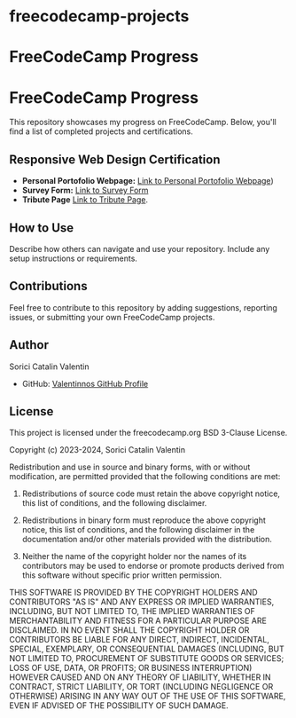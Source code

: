 # freecodecamp-projects
# FreeCodeCamp Progress

# FreeCodeCamp Progress

This repository showcases my progress on FreeCodeCamp. Below, you'll find a list of completed projects and certifications.

## Responsive Web Design Certification

- **Personal Portofolio Webpage:** [Link to Personal Portofolio Webpage](https://www.freecodecamp.org/learn/2022/responsive-web-design/build-a-personal-portfolio-webpage-project/build-a-personal-portfolio-webpage))
- **Survey Form:** [Link to Survey Form](./freecodecamp-projects/survey-form)
- **Tribute Page** [Link to Tribute Page](https://www.freecodecamp.org/learn/2022/responsive-web-design/build-a-tribute-page-project/build-a-tribute-page).

## How to Use

Describe how others can navigate and use your repository. Include any setup instructions or requirements.

## Contributions

Feel free to contribute to this repository by adding suggestions, reporting issues, or submitting your own FreeCodeCamp projects.

## Author

Sorici Catalin Valentin

- GitHub: [Valentinnos GitHub Profile](https://github.com/Valentinnos)

## License

This project is licensed under the freecodecamp.org BSD 3-Clause License.

Copyright (c) 2023-2024, Sorici Catalin Valentin

Redistribution and use in source and binary forms, with or without modification, are permitted provided that the following conditions are met:

1. Redistributions of source code must retain the above copyright notice, this list of conditions, and the following disclaimer.

2. Redistributions in binary form must reproduce the above copyright notice, this list of conditions, and the following disclaimer in the documentation and/or other materials provided with the distribution.

3. Neither the name of the copyright holder nor the names of its contributors may be used to endorse or promote products derived from this software without specific prior written permission.

THIS SOFTWARE IS PROVIDED BY THE COPYRIGHT HOLDERS AND CONTRIBUTORS "AS IS" AND ANY EXPRESS OR IMPLIED WARRANTIES, INCLUDING, BUT NOT LIMITED TO, THE IMPLIED WARRANTIES OF MERCHANTABILITY AND FITNESS FOR A PARTICULAR PURPOSE ARE DISCLAIMED. IN NO EVENT SHALL THE COPYRIGHT HOLDER OR CONTRIBUTORS BE LIABLE FOR ANY DIRECT, INDIRECT, INCIDENTAL, SPECIAL, EXEMPLARY, OR CONSEQUENTIAL DAMAGES (INCLUDING, BUT NOT LIMITED TO, PROCUREMENT OF SUBSTITUTE GOODS OR SERVICES; LOSS OF USE, DATA, OR PROFITS; OR BUSINESS INTERRUPTION) HOWEVER CAUSED AND ON ANY THEORY OF LIABILITY, WHETHER IN CONTRACT, STRICT LIABILITY, OR TORT (INCLUDING NEGLIGENCE OR OTHERWISE) ARISING IN ANY WAY OUT OF THE USE OF THIS SOFTWARE, EVEN IF ADVISED OF THE POSSIBILITY OF SUCH DAMAGE.
